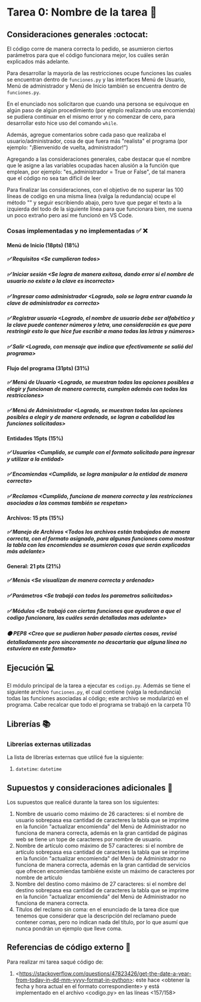 # Tarea 0: Nombre de la tarea :school_satchel:

## Consideraciones generales :octocat:

El código corre de manera correcta lo pedido, se asumieron ciertos parámetros para que el código funcionara mejor, los cuáles serán explicados más adelante.

Para desarrollar la mayoría de las restricciones ocupe funciones las cuales se encuentran dentro de ```funciones.py``` y las interfaces Menú de Usuario, Menú de administrador y Menú de Inicio también se encuentra dentro de ```funciones.py```.

En el enunciado nos solicitaron que cuando una persona se equivoque en algún paso de algún procedimiento (por ejmplo realizando una encomienda) se pudiera continuar en el mismo error y no comenzar de cero, para desarrollar esto hice uso del comando ```while```.

Además, agregue comentarios sobre cada paso que realizaba el usuario/administrador, cosa de que fuera más "realista" el programa (por ejemplo: "¡Bienvenido de vuelta, administrador!")

Agregando a las consideraciones generales, cabe destacar que el nombre que le asigne a las variables ocupadas hacen alusión a la función que emplean, por ejemplo: "es_administrador = True or False", de tal manera que el código no sea tan díficil de leer

Para finalizar las consideraciones, con el objetivo de no superar las 100 líneas de codigo en una misma línea (valga la redundancia) ocupe el método "\" y seguir escribiendo abajo, pero tuve que pegar el texto a la izquierda del todo de la siguiente línea para que funcionara bien, me suena un poco extraño pero así me funcionó en VS Code.

### Cosas implementadas y no implementadas :white_check_mark: :x:


#### Menú de Inicio (18pts) (18%)
##### ✅ Requisitos <Se cumplieron todos\>
##### ✅ Iniciar sesión <Se logra de manera exitosa, dando error si el nombre de usuario no existe o la clave es incorrecta\>
##### ✅ Ingresar como administrador <Logrado, solo se logra entrar cuando la clave de administrador es correcta\>
##### ✅ Registrar usuario <Logrado, el nombre de usuario debe ser alfabético y la clave puede contener números y letra, una consideración es que para restringir esto lo que hice fue escribir a mano todas las letras y números\>
##### ✅ Salir <Logrado, con mensaje que indica que efectivamente se salió del programa\>
#### Flujo del programa (31pts) (31%) 
##### ✅ Menú de Usuario <Logrado, se muestran todas las opciones posibles a elegir y funcionan de manera correcta, cumplen además con todas las restricciones\>
##### ✅ Menú de Administrador <Logrado, se muestran todas las opciones posibles a elegir y de manera ordenada, se logran a cabalidad las funciones solicitadas\>
#### Entidades 15pts (15%)
##### ✅ Usuarios <Cumplido, se cumple con el formato solicitado para ingresar y utilizar a la entidad\>
##### ✅ Encomiendas <Cumplido, se logra manipular a la entidad de manera correcta\>
##### ✅ Reclamos <Cumplido, funciona de manera correcta y las restricciones asociadas a las commas también se respetan\>
#### Archivos: 15 pts (15%)
##### ✅ Manejo de Archivos <Todos los archivos están trabajados de manera correcta, con el formato asignado, para algunas funciones como mostrar la tabla con las encomiendas se asumieron cosas que serán explicadas más adelante\>
#### General: 21 pts (21%)
##### ✅ Menús <Se visualizan de manera correcta y ordenada\>
##### ✅ Parámetros <Se trabajó con todos los parametros solicitados\>
##### ✅ Módulos <Se trabajó con ciertas funciones que ayudaron a que el codigo funcionara, las cuáles serán detalladas mas adelante\>
##### 🟠 PEP8 <Creo que se pudieron haber pasado ciertas cosas, revisé detalladamente pero sinceramente no descartaría que alguna línea no estuviera en este formato>
## Ejecución :computer:
El módulo principal de la tarea a ejecutar es  ```codigo.py```. Además se tiene el siguiente archivo ```funciones.py```, el cual contiene (valga la redundancia) todas las funciones asociadas al código; este archivo se modularizó en el programa. Cabe recalcar que todo el programa se trabajó en la carpeta T0


## Librerías :books:
### Librerías externas utilizadas
La lista de librerías externas que utilicé fue la siguiente:

1. ```datetime```: ```datetime```


## Supuestos y consideraciones adicionales :thinking:
Los supuestos que realicé durante la tarea son los siguientes:

1. Nombre de usuario como máximo de 26 caracteres: si el nombre de usuario sobrepasa esa cantidad de caracteres la tabla que se imprime en la función "actualizar
encomienda" del Menú de Administrador no funciona de manera correcta, además en la gran cantidad de páginas web se tiene un tope de caracteres por nombre de usuario.
2. Nombre de artículo como máximo de 57 caracteres: si el nombre de artículo sobrepasa esa cantidad de caracteres la tabla que se imprime en la función "actualizar
encomienda" del Menú de Administrador no funciona de manera correcta, además en la gran cantidad de servicios que ofrecen encomiendas tambiéne existe un máximo de
caracteres por nombre de artículo
3. Nombre del destino como máximo de 27 caracteres: si el nombre del destino sobrepasa esa cantidad de caracteres la tabla que se imprime en la función "actualizar encomienda" del Menú de Administrador no funciona de manera correcta.
4. Títulos del reclamo sin coma: en el enunciado de la tarea dice que tenemos que considerar que la descripción del reclamano puede contener comas, pero no indican
nada del título, por lo que asumí que nunca pondrán un ejemplo que lleve coma.


## Referencias de código externo :book:

Para realizar mi tarea saqué código de:
1. \<https://stackoverflow.com/questions/47823426/get-the-date-a-year-from-today-in-dd-mm-yyyy-format-in-python>: este hace \<obtener la fecha y hora actual en el formato correspondiente> y está implementado en el archivo <codigo.py> en las líneas <157/158>

